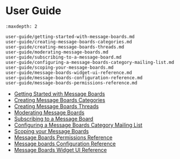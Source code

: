 # User Guide

```{toctree}
:maxdepth: 2

user-guide/getting-started-with-message-boards.md
user-guide/creating-message-boards-categories.md
user-guide/creating-message-boards-threads.md
user-guide/moderating-message-boards.md
user-guide/subscribing-to-a-message-board.md
user-guide/configuring-a-message-boards-category-mailing-list.md
user-guide/scoping-your-message-boards.md
user-guide/message-boards-widget-ui-reference.md
user-guide/message-boards-configuration-reference.md
user-guide/message-boards-permissions-reference.md
```

* [Getting Started with Message Boards](./user-guide/getting-started-with-message-boards.md)
* [Creating Message Boards Categories](./user-guide/creating-message-boards-categories.md)
* [Creating Message Boards Threads](./user-guide/creating-message-boards-threads.md)
* [Moderating Message Boards](./user-guide/moderating-message-boards.md)
* [Subscribing to a Message Board](./user-guide/subscribing-to-a-message-board.md)
* [Configuring a Message Boards Category Mailing List](./user-guide/configuring-a-message-boards-category-mailing-list.md)
* [Scoping your Message Boards](./user-guide/scoping-your-message-boards.md)
* [Message Boards Permissions Reference](./user-guide/message-boards-permissions-reference.md)
* [Message boards Configuration Reference](./user-guide/message-boards-configuration-reference.md)
* [Message Boards Widget UI Reference](./user-guide/message-boards-widget-ui-reference.md)
